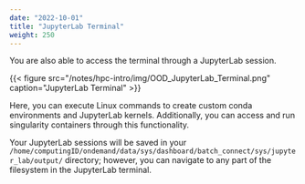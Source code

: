 ```yaml
---
date: "2022-10-01"
title: "JupyterLab Terminal"
weight: 250
---
```


You are also able to access the terminal through a JupyterLab session.

{{< figure src="/notes/hpc-intro/img/OOD_JupyterLab_Terminal.png" caption="JupyterLab Terminal" >}}

Here, you can execute Linux commands to create custom conda environments and JupyterLab kernels. Additionally, you can access and run singularity containers through this functionality.

Your JupyterLab sessions will be saved in your ```/home/computingID/ondemand/data/sys/dashboard/batch_connect/sys/jupyter_lab/output/``` directory; however, you can navigate to any part of the filesystem in the JupyterLab terminal.
